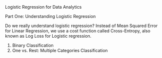 Logistic Regression for Data Analytics

Part One: Understanding Logistic Regression

Do we really understand logistic regression? 
Instead of Mean Squared Error for Linear Regression, we use a cost function called Cross-Entropy, also known as Log Loss for Logistic regression. 

1. Binary Classification
2. One vs. Rest: Multiple Categories Classification



